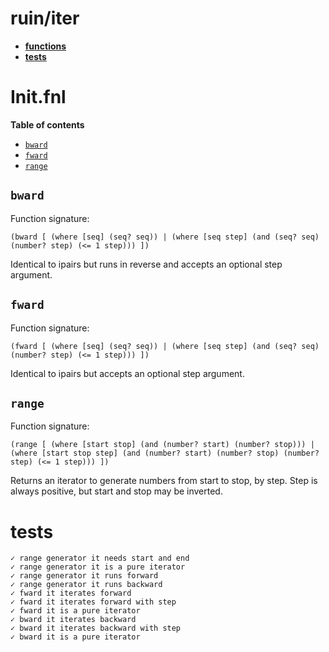 # ruin/iter

- **[functions](#initfnl)**
- **[tests](#tests)**

# Init.fnl

**Table of contents**

- [`bward`](#bward)
- [`fward`](#fward)
- [`range`](#range)

## `bward`
Function signature:

```
(bward [ (where [seq] (seq? seq)) | (where [seq step] (and (seq? seq) (number? step) (<= 1 step))) ])
```

Identical to ipairs but runs in reverse and accepts an optional step argument.

## `fward`
Function signature:

```
(fward [ (where [seq] (seq? seq)) | (where [seq step] (and (seq? seq) (number? step) (<= 1 step))) ])
```

Identical to ipairs but accepts an optional step argument.

## `range`
Function signature:

```
(range [ (where [start stop] (and (number? start) (number? stop))) | (where [start stop step] (and (number? start) (number? stop) (number? step) (<= 1 step))) ])
```

Returns an iterator to generate numbers from start to stop, by step. Step is
  always positive, but start and stop may be inverted.


<!-- Generated with Fenneldoc v1.0.0
     https://gitlab.com/andreyorst/fenneldoc -->

# tests
```
✓ range generator it needs start and end
✓ range generator it is a pure iterator
✓ range generator it runs forward
✓ range generator it runs backward
✓ fward it iterates forward
✓ fward it iterates forward with step
✓ fward it is a pure iterator
✓ bward it iterates backward
✓ bward it iterates backward with step
✓ bward it is a pure iterator
```
